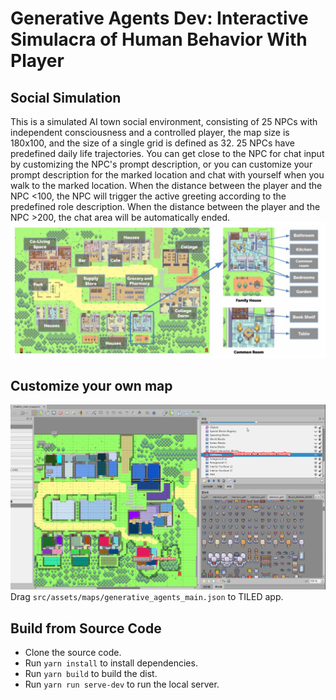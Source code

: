 # Generative Agents Dev: Interactive Simulacra of Human Behavior With Player

## Social Simulation
This is a simulated AI town social environment, consisting of 25 NPCs with independent consciousness and a controlled player, the map size is 180x100, and the size of a single grid is defined as 32. 25 NPCs have predefined daily life trajectories. You can get close to the NPC for chat input by customizing the NPC's prompt description, or you can customize your prompt description for the marked location and chat with yourself when you walk to the marked location.
When the distance between the player and the NPC <100, the NPC will trigger the active greeting according to the predefined role description. When the distance between the player and the NPC >200, the chat area will be automatically ended.
![social_simulation.png](./screenshots/social_simulation.png)

## Customize your own map
![custom_map](./screenshots/custom_map.png)
Drag `src/assets/maps/generative_agents_main.json` to TILED app.

## Build from Source Code

* Clone the source code.
* Run `yarn install` to install dependencies.
* Run `yarn build` to build the dist.
* Run `yarn run serve-dev` to run the local server.
